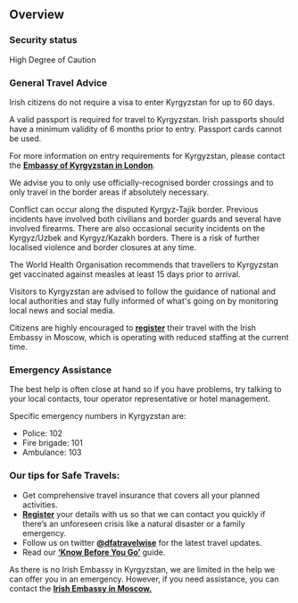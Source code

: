 ## Overview

### **Security status**

High Degree of Caution

### **General Travel Advice**

Irish citizens do not require a visa to enter Kyrgyzstan for up to 60 days.

A valid passport is required for travel to Kyrgyzstan. Irish passports should have a minimum validity of 6 months prior to entry. Passport cards cannot be used.

For more information on entry requirements for Kyrgyzstan, please contact the [**Embassy of Kyrgyzstan in London**](https://mfa.gov.kg/en/dm/uk).

We advise you to only use officially-recognised border crossings and to only travel in the border areas if absolutely necessary.

Conflict can occur along the disputed Kyrgyz-Tajik border. Previous incidents have involved both civilians and border guards and several have involved firearms. There are also occasional security incidents on the Kyrgyz/Uzbek and Kyrgyz/Kazakh borders. There is a risk of further localised violence and border closures at any time.

The World Health Organisation recommends that travellers to Kyrgyzstan get vaccinated against measles at least 15 days prior to arrival.

Visitors to Kyrgyzstan are advised to follow the guidance of national and local authorities and stay fully informed of what's going on by monitoring local news and social media.

Citizens are highly encouraged to [**register**](/en/dfa/overseas-travel/citizens-registration/) their travel with the Irish Embassy in Moscow, which is operating with reduced staffing at the current time.

### **Emergency Assistance**

The best help is often close at hand so if you have problems, try talking to your local contacts, tour operator representative or hotel management.

Specific emergency numbers in Kyrgyzstan are:

* Police: 102
* Fire brigade: 101
* Ambulance: 103

### **Our tips for Safe Travels:**

* Get comprehensive travel insurance that covers all your planned activities.
* [**Register**](/en/dfa/overseas-travel/citizens-registration/) your details with us so that we can contact you quickly if there’s an unforeseen crisis like a natural disaster or a family emergency.
* Follow us on twitter [**@dfatravelwise**](https://www.twitter.com/DFATravelWise) for the latest travel updates.
* Read our [**‘Know Before You Go’**](/en/dfa/overseas-travel/know-before-you-go-/) guide.

As there is no Irish Embassy in Kyrgyzstan, we are limited in the help we can offer you in an emergency. However, if you need assistance, you can contact the [**Irish Embassy in Moscow.**](https://www.dfa.ie/irish-embassy/russia/contact-us/)